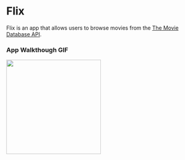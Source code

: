 # Flix
Flix is an app that allows users to browse movies from the [The Movie Database API](http://docs.themoviedb.apiary.io/#).

### App Walkthough GIF

<img src="https://github.com/omhpathak-tech/Flixster/blob/master/flixsterPart2.gif" width=250><br>
 
